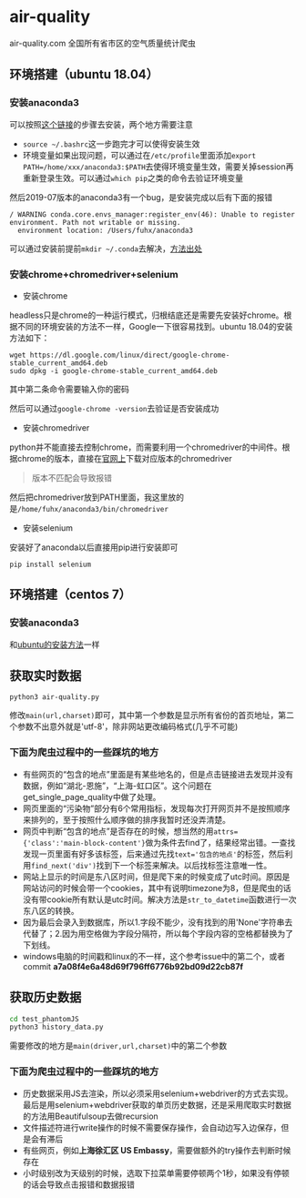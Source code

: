 # air-quality
air-quality.com 全国所有省市区的空气质量统计爬虫

## 环境搭建（ubuntu 18.04）

### <span id="jump">安装anaconda3</span>

可以按照[这个链接](https://www.ceos3c.com/open-source/install-anaconda-ubuntu-18-04/)的步骤去安装，两个地方需要注意

* `source ~/.bashrc`这一步跑完才可以使得安装生效
* 环境变量如果出现问题，可以通过在`/etc/profile`里面添加`export PATH=/home/xxx/anaconda3:$PATH`去使得环境变量生效，需要关掉session再重新登录生效。可以通过`which pip`之类的命令去验证环境变量

然后2019-07版本的anaconda3有一个bug，是安装完成以后有下面的报错
```
/ WARNING conda.core.envs_manager:register_env(46): Unable to register environment. Path not writable or missing.
  environment location: /Users/fuhx/anaconda3
```
可以通过安装前提前`mkdir ~/.conda`去解决，[方法出处](https://github.com/ContinuumIO/anaconda-issues/issues/11148)

### 安装chrome+chromedriver+selenium

* 安装chrome

headless只是chrome的一种运行模式，归根结底还是需要先安装好chrome。根据不同的环境安装的方法不一样，Google一下很容易找到。ubuntu 18.04的安装方法如下：
```
wget https://dl.google.com/linux/direct/google-chrome-stable_current_amd64.deb
sudo dpkg -i google-chrome-stable_current_amd64.deb
```
其中第二条命令需要输入你的密码

然后可以通过`google-chrome -version`去验证是否安装成功

* 安装chromedriver

python并不能直接去控制chrome，而需要利用一个chromedriver的中间件。根据chrome的版本，直接在[官网上](https://sites.google.com/a/chromium.org/chromedriver/downloads)下载对应版本的chromedriver
> 版本不匹配会导致报错

然后把chromedriver放到PATH里面，我这里放的是`/home/fuhx/anaconda3/bin/chromedriver`

* 安装selenium

安装好了anaconda以后直接用pip进行安装即可
```
pip install selenium
```

## 环境搭建（centos 7）

### 安装anaconda3

和[ubuntu的安装方法](#jump)一样

## 获取实时数据
```
python3 air-quality.py
```
修改`main(url,charset)`即可，其中第一个参数是显示所有省份的首页地址，第二个参数不出意外就是'utf-8'，除非网站更改编码格式(几乎不可能)

### 下面为爬虫过程中的一些踩坑的地方
* 有些网页的“包含的地点”里面是有某些地名的，但是点击链接进去发现并没有数据，例如“湖北-恩施”，“上海-虹口区”。这个问题在get_single_page_quality中做了处理。
* 网页里面的“污染物”部分有6个常用指标，发现每次打开网页并不是按照顺序来排列的，至于按照什么顺序做的排序我暂时还没弄清楚。
* 网页中判断“包含的地点”是否存在的时候，想当然的用`attrs={'class':'main-block-content'}`做为条件去find了，结果经常出错。一查找发现一页里面有好多该标签，后来通过先找`text='包含的地点'`的标签，然后利用`find_next('div')`找到下一个标签来解决。以后找标签注意唯一性。
* 网站上显示的时间是东八区时间，但是爬下来的时候变成了utc时间。原因是网站访问的时候会带一个cookies，其中有说明timezone为8，但是爬虫的话没有带cookie所有默认是utc时间。解决方法是`str_to_datetime`函数进行一次东八区的转换。
* 因为最后会录入到数据库，所以1.字段不能少，没有找到的用'None'字符串去代替了；2.因为用空格做为字段分隔符，所以每个字段内容的空格都替换为了下划线。
* windows电脑的时间戳和linux的不一样，这个参考issue中的第二个，或者commit **a7a08f4e6a48d69f796ff6776b92bd09d22cb87f**

## 获取历史数据
```bash
cd test_phantomJS
python3 history_data.py
```
需要修改的地方是`main(driver,url,charset)`中的第二个参数

### 下面为爬虫过程中的一些踩坑的地方

* 历史数据采用JS去渲染，所以必须采用selenium+webdriver的方式去实现。最后是用selenium+webdriver获取的单页历史数据，还是采用爬取实时数据的方法用Beautifulsoup去做recursion
* 文件描述符进行write操作的时候不需要保存操作，会自动边写入边保存，但是会有滞后
* 有些网页，例如**上海徐汇区 US Embassy**，需要做额外的try操作去判断时候存在
* 小时级别改为天级别的时候，选取下拉菜单需要停顿两个1秒，如果没有停顿的话会导致点击报错和数据报错
